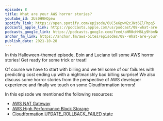 ```yaml
---
episode: 8
title: What are your AWS horror stories?
youtube_id: 2Us0H9HOpew
spotify_link: https://open.spotify.com/episode/6UC5e6pwN2cJNt6ElFhpq5
podcasts_apple_link: https://podcasts.apple.com/us/podcast/08-what-are-your-aws-horror-stories/id1585489017?i=1000540070332
podcasts_google_link: https://podcasts.google.com/feed/aHR0cHM6Ly9hbmNob3IuZm0vcy82YTMzMTJhMC9wb2RjYXN0L3Jzcw/episode/ODkzNzM4NjktYTk1YS00NDM1LTg0NmEtMmM5ZjY2YzEyMzU3?sa=X&ved=0CAUQkfYCahcKEwjQ4fnhqPX3AhUAAAAAHQAAAAAQAQ
anchor_fm_link: https://anchor.fm/aws-bites/episodes/08--What-are-your-AWS-horror-stories-e19bpdp
publish_date: 2021-10-28
---
```


In this Halloween-themed episode, Eoin and Luciano tell some AWS horror stories! Get ready for some trick or treat!

Of course we have to start with billing and we tell some of our failures with predicting cost ending up with a nightmarishly bad billing surprise! We also discuss some horror stories from the perspective of AWS developer experience and finally we touch on some Cloudformation terrors!

In this episode we mentioned the following resources:

  - [AWS NAT Gateway](https://docs.aws.amazon.com/vpc/latest/userguide/vpc-nat-gateway.html)
  - [AWS High Performance Block Storage](https://aws.amazon.com/ebs/)
  - [Cloudformation UPDATE_ROLLBACK_FAILED state](https://aws.amazon.com/premiumsupport/knowledge-center/cloudformation-update-rollback-failed/)

  